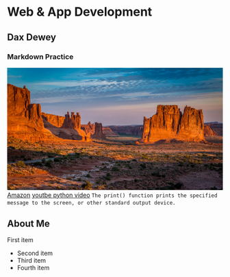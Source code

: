 # Web & App Development
## Dax Dewey
### Markdown Practice

![alt text](new_mexico.jpg)
[Amazon](https://www.amazon.com)
[youtbe python video](https://www.youtube.com/watch?v=_uQrJ0TkZlc.com)
`The print() function prints the specified message to the screen, or other standard output device.`
## About Me
 First item
- Second item
- Third item
- Fourth item

